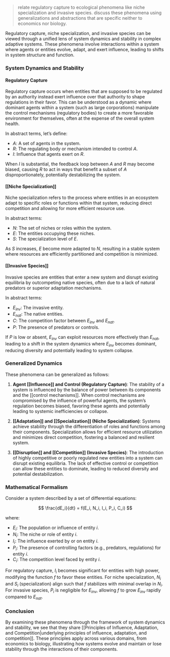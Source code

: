 >relate regulatory capture to ecological phenomena like niche specialization and invasive species. discuss these phenomena using generalizations and abstractions that are specific neither to economics nor biology.

Regulatory capture, niche specialization, and invasive species can be viewed through a unified lens of system dynamics and stability in complex adaptive systems. These phenomena involve interactions within a system where agents or entities evolve, adapt, and exert influence, leading to shifts in system structure and function. 

### System Dynamics and Stability

#### Regulatory Capture
Regulatory capture occurs when entities that are supposed to be regulated by an authority instead exert influence over that authority to shape regulations in their favor. This can be understood as a dynamic where dominant agents within a system (such as large corporations) manipulate the control mechanisms (regulatory bodies) to create a more favorable environment for themselves, often at the expense of the overall system health.

In abstract terms, let’s define:
- $A$: A set of agents in the system.
- $R$: The regulating body or mechanism intended to control $A$.
- $I$: Influence that agents exert on $R$.

When $I$ is substantial, the feedback loop between $A$ and $R$ may become biased, causing $R$ to act in ways that benefit a subset of $A$ disproportionately, potentially destabilizing the system.

#### [[Niche Specialization]]
Niche specialization refers to the process where entities in an ecosystem adapt to specific roles or functions within that system, reducing direct competition and allowing for more efficient resource use. 

In abstract terms:
- $N$: The set of niches or roles within the system.
- $E$: The entities occupying these niches.
- $S$: The specialization level of $E$.

As $S$ increases, $E$ become more adapted to $N$, resulting in a stable system where resources are efficiently partitioned and competition is minimized.

#### [[Invasive Species]]
Invasive species are entities that enter a new system and disrupt existing equilibria by outcompeting native species, often due to a lack of natural predators or superior adaptation mechanisms.

In abstract terms:
- $E_{inv}$: The invasive entity.
- $E_{nat}$: The native entities.
- $C$: The competition factor between $E_{inv}$ and $E_{nat}$.
- $P$: The presence of predators or controls.

If $P$ is low or absent, $E_{inv}$ can exploit resources more effectively than $E_{nat}$, leading to a shift in the system dynamics where $E_{inv}$ becomes dominant, reducing diversity and potentially leading to system collapse.

### Generalized Dynamics

These phenomena can be generalized as follows:

1. **Agent [[Influence]] and Control (Regulatory Capture)**: The stability of a system is influenced by the balance of power between its components and the [[control mechanisms]]. When control mechanisms are compromised by the influence of powerful agents, the system’s regulation becomes biased, favoring these agents and potentially leading to systemic inefficiencies or collapse.

2. **[[Adaptation]] and [[Specialization]] (Niche Specialization)**: Systems achieve stability through the differentiation of roles and functions among their components. Specialization allows for efficient resource utilization and minimizes direct competition, fostering a balanced and resilient system.

3. **[[Disruption]] and [[Competition]] (Invasive Species)**: The introduction of highly competitive or poorly regulated new entities into a system can disrupt existing equilibria. The lack of effective control or competition can allow these entities to dominate, leading to reduced diversity and potential destabilization.

### Mathematical Formalism

Consider a system described by a set of differential equations:

$$
\frac{dE_i}{dt} = f(E_i, N_i, I_i, P_i, C_i)
$$

where:
- $E_i$: The population or influence of entity $i$.
- $N_i$: The niche or role of entity $i$.
- $I_i$: The influence exerted by or on entity $i$.
- $P_i$: The presence of controlling factors (e.g., predators, regulations) for entity $i$.
- $C_i$: The competition level faced by entity $i$.

For regulatory capture, $I_i$ becomes significant for entities with high power, modifying the function $f$ to favor these entities. For niche specialization, $N_i$ and $S_i$ (specialization) align such that $f$ stabilizes with minimal overlap in $N_i$. For invasive species, $P_i$ is negligible for $E_{inv}$, allowing $f$ to grow $E_{inv}$ rapidly compared to $E_{nat}$.

### Conclusion

By examining these phenomena through the framework of system dynamics and stability, we see that they share [[Principles of Influence, Adaptation, and Competition|underlying principles of influence, adaptation, and competition]]. These principles apply across various domains, from economics to biology, illustrating how systems evolve and maintain or lose stability through the interactions of their components.